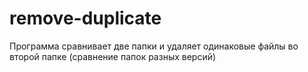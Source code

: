 # remove-duplicate
Программа сравнивает две папки и удаляет одинаковые файлы во второй папке (сравнение папок разных версий)
